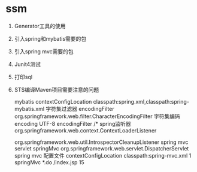 # ssm
1.	Generator工具的使用
2.	引入spring和mybatis需要的包
3.	引入spring mvc需要的包
4.	Junit4测试
5.	打印sql
6.	STS编译Maven项目需要注意的问题
 
	<display-name>mybatis</display-name>
	<context-param>
		<param-name>contextConfigLocation</param-name>
		<param-value>classpath:spring.xml,classpath:spring-mybatis.xml</param-value>
	</context-param>
	<filter>
		<description>字符集过滤器</description>
		<filter-name>encodingFilter</filter-name>
		<filter-class>org.springframework.web.filter.CharacterEncodingFilter</filter-class>
		<init-param>
			<description>字符集编码</description>
			<param-name>encoding</param-name>
			<param-value>UTF-8</param-value>
		</init-param>
	</filter>
	<filter-mapping>
		<filter-name>encodingFilter</filter-name>
		<url-pattern>/*</url-pattern>
	</filter-mapping>
	<listener>
		<description>spring监听器</description>
		<listener-class>org.springframework.web.context.ContextLoaderListener</listener-class>
	</listener>
	<!-- 防止spring内存溢出监听器 -->
	<listener>
		<listener-class>org.springframework.web.util.IntrospectorCleanupListener</listener-class>
	</listener>
	<!-- spring mvc servlet -->
	<servlet>
		<description>spring mvc servlet</description>
		<servlet-name>springMvc</servlet-name> 
		<servlet-class>org.springframework.web.servlet.DispatcherServlet</servlet-class>
		<init-param>
			<description>spring mvc 配置文件</description>
			<param-name>contextConfigLocation</param-name>
			<param-value>classpath:spring-mvc.xml</param-value>
		</init-param>
		<load-on-startup>1</load-on-startup>
	</servlet>
	<servlet-mapping>
		<servlet-name>springMvc</servlet-name>
		<url-pattern>*.do</url-pattern>
	</servlet-mapping>
	<welcome-file-list>
		<welcome-file>/index.jsp</welcome-file>
	</welcome-file-list>
	<!-- 配置session超时时间，单位分钟 -->
	<session-config>
		<session-timeout>15</session-timeout>
	</session-config>
 
